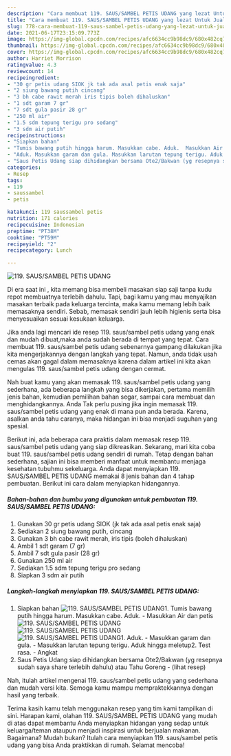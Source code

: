 ```yaml
---
description: "Cara membuat 119. SAUS/SAMBEL PETIS UDANG yang lezat Untuk Jualan"
title: "Cara membuat 119. SAUS/SAMBEL PETIS UDANG yang lezat Untuk Jualan"
slug: 778-cara-membuat-119-saus-sambel-petis-udang-yang-lezat-untuk-jualan
date: 2021-06-17T23:15:09.773Z
image: https://img-global.cpcdn.com/recipes/afc6634cc9b98dc9/680x482cq70/119-saussambel-petis-udang-foto-resep-utama.jpg
thumbnail: https://img-global.cpcdn.com/recipes/afc6634cc9b98dc9/680x482cq70/119-saussambel-petis-udang-foto-resep-utama.jpg
cover: https://img-global.cpcdn.com/recipes/afc6634cc9b98dc9/680x482cq70/119-saussambel-petis-udang-foto-resep-utama.jpg
author: Harriet Morrison
ratingvalue: 4.3
reviewcount: 14
recipeingredient:
- "30 gr petis udang SIOK jk tak ada asal petis enak saja"
- "2 siung bawang putih cincang"
- "3 bh cabe rawit merah iris tipis boleh dihaluskan"
- "1 sdt garam 7 gr"
- "7 sdt gula pasir 28 gr"
- "250 ml air"
- "1.5 sdm tepung terigu pro sedang"
- "3 sdm air putih"
recipeinstructions:
- "Siapkan bahan"
- "Tumis bawang putih hingga harum. Masukkan cabe. Aduk.  Masukkan Air dan petis"
- "Aduk. Masukkan garam dan gula. Masukkan larutan tepung terigu. Aduk hingga meletup2. Test rasa. Angkat"
- "Saus Petis Udang siap dihidangkan bersama Ote2/Bakwan (yg resepnya sudah saya share terlebih dahulu) atau Tahu Goreng           (lihat resep)"
categories:
- Resep
tags:
- 119
- saussambel
- petis

katakunci: 119 saussambel petis 
nutrition: 171 calories
recipecuisine: Indonesian
preptime: "PT38M"
cooktime: "PT59M"
recipeyield: "2"
recipecategory: Lunch

---
```



![119. SAUS/SAMBEL PETIS UDANG](https://img-global.cpcdn.com/recipes/afc6634cc9b98dc9/680x482cq70/119-saussambel-petis-udang-foto-resep-utama.jpg)

Di era  saat ini , kita memang bisa membeli masakan siap saji tanpa kudu repot membuatnya terlebih dahulu. Tapi, bagi kamu yang mau menyajikan masakan terbaik pada keluarga tercinta, maka kamu memang lebih baik memasaknya sendiri. Sebab, memasak sendiri jauh lebih higienis serta bisa menyesuaikan sesuai kesukaan keluarga.

Jika anda lagi mencari ide resep 119. saus/sambel petis udang yang enak dan mudah dibuat,maka anda sudah berada di tempat yang tepat. Cara membuat 119. saus/sambel petis udang  sebenarnya gampang dilakukan jika kita mengerjakannya dengan langkah yang tepat. Namun, anda tidak usah cemas akan gagal dalam memasaknya 
karena dalam artikel ini kita akan mengulas 119. saus/sambel petis udang dengan cermat.  



Nah buat kamu yang akan memasak 119. saus/sambel petis udang yang sederhana, ada beberapa langkah yang bisa dikerjakan, pertama memilih jenis bahan, kemudian pemilihan bahan segar, sampai cara membuat dan menghidangkannya. Anda Tak perlu pusing jika ingin memasak 119. saus/sambel petis udang yang enak di mana pun anda berada. Karena, asalkan anda  tahu caranya, maka hidangan ini bisa menjadi suguhan yang spesial.

Berikut ini, ada beberapa cara praktis  dalam memasak resep 119. saus/sambel petis udang yang siap dikreasikan. Sekarang, mari kita coba buat 119. saus/sambel petis udang sendiri di rumah. Tetap dengan bahan sederhana, sajian ini bisa memberi manfaat untuk membantu menjaga kesehatan tubuhmu sekeluarga. Anda dapat menyiapkan 119. SAUS/SAMBEL PETIS UDANG memakai 8 jenis bahan dan 4 tahap pembuatan. Berikut ini cara dalam menyiapkan hidangannya.

<!--inarticleads1-->

##### Bahan-bahan dan bumbu yang digunakan untuk pembuatan 119. SAUS/SAMBEL PETIS UDANG:

1. Gunakan 30 gr petis udang SIOK (jk tak ada asal petis enak saja)
1. Sediakan 2 siung bawang putih, cincang
1. Gunakan 3 bh cabe rawit merah, iris tipis (boleh dihaluskan)
1. Ambil 1 sdt garam (7 gr)
1. Ambil 7 sdt gula pasir (28 gr)
1. Gunakan 250 ml air
1. Sediakan 1.5 sdm tepung terigu pro sedang
1. Siapkan 3 sdm air putih




<!--inarticleads2-->

##### Langkah-langkah menyiapkan 119. SAUS/SAMBEL PETIS UDANG:

1. Siapkan bahan
<img src="https://img-global.cpcdn.com/steps/42e791498d59989f/160x128cq70/119-saussambel-petis-udang-langkah-memasak-1-foto.jpg" alt="119. SAUS/SAMBEL PETIS UDANG">1. Tumis bawang putih hingga harum. Masukkan cabe. Aduk.  - Masukkan Air dan petis
<img src="https://img-global.cpcdn.com/steps/ef1c504d4aae28ec/160x128cq70/119-saussambel-petis-udang-langkah-memasak-2-foto.jpg" alt="119. SAUS/SAMBEL PETIS UDANG"><img src="https://img-global.cpcdn.com/steps/cd27a4b89c733b03/160x128cq70/119-saussambel-petis-udang-langkah-memasak-2-foto.jpg" alt="119. SAUS/SAMBEL PETIS UDANG"><img src="https://img-global.cpcdn.com/steps/7de3dfae0f3791dd/160x128cq70/119-saussambel-petis-udang-langkah-memasak-2-foto.jpg" alt="119. SAUS/SAMBEL PETIS UDANG">1. Aduk. - Masukkan garam dan gula. - Masukkan larutan tepung terigu. Aduk hingga meletup2. Test rasa. - Angkat
1. Saus Petis Udang siap dihidangkan bersama Ote2/Bakwan (yg resepnya sudah saya share terlebih dahulu) atau Tahu Goreng -           (lihat resep)




Nah, itulah artikel mengenai  119. saus/sambel petis udang  yang sederhana dan mudah versi kita. Semoga kamu mampu mempraktekkannya dengan hasil yang terbaik. 

Terima kasih kamu telah menggunakan resep yang tim kami tampilkan di sini. Harapan kami, olahan  119. SAUS/SAMBEL PETIS UDANG yang mudah di atas dapat membantu Anda menyiapkan hidangan yang sedap untuk keluarga/teman ataupun menjadi inspirasi untuk berjualan makanan. Bagaimana? Mudah bukan? Itulah cara menyiapkan 119. saus/sambel petis udang yang bisa Anda praktikkan di rumah. Selamat mencoba!

